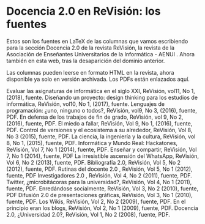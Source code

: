 Docencia 2.0 en ReVisión: los fuentes
===============

Estos son los fuentes en LaTeX de las columnas que vamos escribiendo para la sección Docencia 2.0 de la revista ReVisión, la revista de la Asociación de Enseñantes Universitarios de la Informática - AENUI . Ahora también en esta web, tras la desaparición del dominio anterior.

Las columnas pueden leerse en formato HTML en la revista, ahora disponible ya solo en versión archivada. Los PDFs están enlazados aquí.

Evaluar las asignaturas de informática en el siglo XXI, ReVisión, vol11, No 1, (2018), fuente.
Diseñando un proyecto: design thinking para los estudios de informática, ReVisión, vol10, No 1, (2017), fuente.
Lenguajes de programación: ¿uno, ninguno o todos?, ReVisión, vol9, No 3, (2016), fuente, PDF.
En defensa de los trabajos de fin de grado, ReVisión, vol 9, No 2, (2016), fuente, PDF.
El miedo a fallar, ReVisión, Vol 9, No 1, (2016), fuente, PDF.
Control de versiones y el ecosistema a su alrededor, ReVisión, Vol 8, No 3 (2015), fuente, PDF.
La ciencia, la ingeniería y la cultura, ReVisión, vol 8, No 1, (2015), fuente, PDF.
Informática y Mundo Real: Hackatones, ReVisión, Vol 7, No 1 (2014), fuente, PDF.
Enseñar y compartir, ReVisión, Vol 7, No 1 (2014), fuente, PDF
La irresistible ascensión del WhatsApp, ReVisión, Vol 6, No 2 (2013), fuente, PDF.
Bibliografía 2.0, ReVisión, Vol 5, No 2 (2012), fuente, PDF.
Rutinas del docente 2.0 , ReVisión, Vol 5, No 1 (2012), fuente, PDF
Investigadores 2.0 , ReVisión, Vol 4, No 2 (2011), fuente, PDF.
Twitter, ¿microbitácoras para la universidad?, ReVisión, Vol 4, No 1 (2011), fuente, PDF.
Enredándose socialmente, ReVisión, Vol 3, No 2 (2010), fuente, PDF
Difusión 2.0 de presentaciones gráficas, ReVisión, Vol 3, No 1 (2010), fuente, PDF.
Los Wikis, ReVisión, Vol 2, No 2 (2009), fuente, PDF.
En el principio eran los blogs, ReVisión, Vol 2, No 1 (2009), fuente, PDF.
Docencia 2.0, ¿Universidad 2.0?, ReVisión, Vol 1, No 2 (2008), fuente, PDF.
